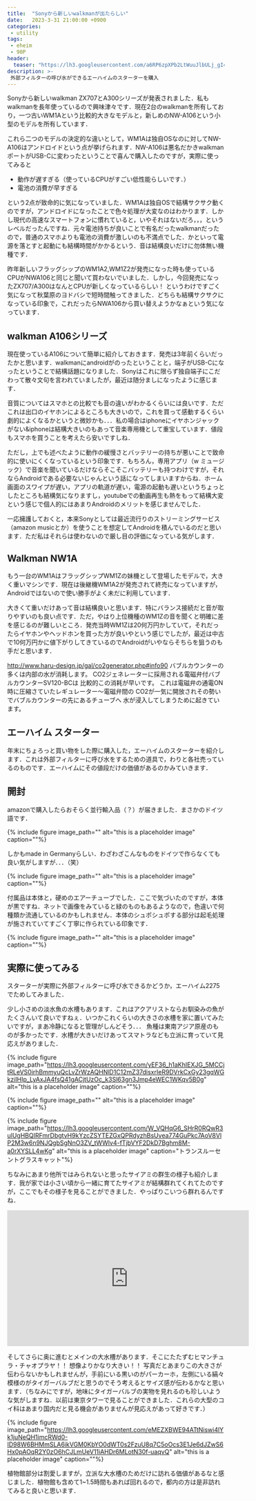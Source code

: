 ```yaml
---
title:  "Sonyから新しいwalkmanが出たらしい"
date:   2023-3-31 21:00:00 +0900
categories: 
 - utility
tags:
 - eheim
 - 90P
header:
  teaser: "https://lh3.googleusercontent.com/a6RP6zpXPb2LtWuuJlbULj_gI4FTbKQfGV4dNfFMWDJovLy_VDSQyHb3ZXQel_VvE644jZDR4EIQt8dXP4il6DMgz1f8zAPew0cPgKaf6RLy6benKIVVw_Awq6mmV5m0iaLwsCKl=s0"
description: >-
 外部フィルターの呼び水ができるエーハイムのスターターを購入
---
```


Sonyから新しいwalkman ZX707とA300シリーズが発表されました．私もwalkmanを長年使っているので興味津々です．現在2台のwalkmanを所有しており，一つ古いWM1Aという比較的大きなモデルと，新しめのNW-A106という小型のモデルを所有しています．

これら二つのモデルの決定的な違いとして，WM1Aは独自OSなのに対してNW-A106はアンドロイドという点が挙げられます．NW-A106は悪名だかきwalkmanポートがUSB-Cに変わったということで喜んで購入したのですが，実際に使ってみると

- 動作が遅すぎる（使っているCPUがすごい低性能らしいです．）
- 電池の消費が早すぎる

という2点が致命的に気になっていました．WM1Aは独自OSで結構サクサク動くのですが，アンドロイドになったことで色々処理が大変なのはわかります．しかし現代の高速なスマートフォンに慣れていると，いやそれはないだろ，，，というレベルだったんですね．元々電池持ちが良いことで有名だったwalkmanだったので，普通のスマホよりも電池の消費が激しいのも不満点でした．かといって電源を落とすと起動にも結構時間がかかるという．音は結構良いだけに勿体無い機種です．

昨年新しいフラッグシップのWM1A2,WM1Z2が発売になった時も使っているCPUがNWA106と同じと聞いて買わないでいました．しかし，今回発売になったZX707/A300はなんとCPUが新しくなっているらしい！ というわけですごく気になって秋葉原のヨドバシで短時間触ってきました．どちらも結構サクサクになっている印象で，これだったらNWA106から買い替えようかなぁという気になっています．


## walkman A106シリーズ

現在使っているA106について簡単に紹介しておきます．発売は3年前くらいだったかと思います．walkmanにandroidがのったということと，端子がUSB-Cになったということで結構話題になりました．Sonyはこれに限らず独自端子にこだわって散々文句を言われていましたが，最近は随分ましになったように感じます．


音質についてはスマホとの比較でも音の違いがわかるくらいには良いです．ただこれは出口のイヤホンによるところも大きいので，これを買って感動するくらい劇的によくなるかというと微妙かも．．．私の場合はiphoneにイヤホンジャックがない&iphoneは結構大きいのもあって音楽専用機として重宝しています．値段もスマホを買うことを考えたら安いですしね．


ただし，上でも述べたように動作の緩慢さとバッテリーの持ちが悪いことで致命的に使いにくくなっているという印象です．もちろん，専用アプリ（w ミュージック）で音楽を聞いているだけならそこそこバッテリーも持つわけですが，それならAndroidである必要ないじゃんという話になってしまいますからね．ホーム画面のスワイプが遅い，アプリの軌道が遅い，電源の起動も遅いというちょっとしたところも結構気になりますし，youtubeでの動画再生も熱をもって結構大変という感じで個人的にはあまりAndroidのメリットを感じませんでした．

一応擁護しておくと，本来Sonyとしては最近流行りのストリーミングサービス（amazon musicとか）を使うことを想定してAndroidを積んでいるのだと思います．ただ私はそれらは使わないので厳し目の評価になっている気がします．



## Walkman NW1A

もう一台のWM1AはフラッグシップWM1Zの妹機として登場したモデルで，大きく重いマシンです．現在は後継機WM1A2が発売されて終売になっていますが，Androidではないので使い勝手がよく未だに利用しています．


大きくて重いだけあって音は結構良いと思います．特にバランス接続だと音が取りやすいのも良い点です．ただ，やはり上位機種のWM1Zの音を聞くと明確に差を感じるのが難しいところ．発売当時WM1Zは20何万円かしていて，それだったらイヤホンやヘッドホンを買った方が良いやという感じでしたが，最近は中古で10何万円かに値下がりしてきているのでAndroidがいやならそちらを狙うのも手だと思います．




http://www.haru-design.jp/gal/co2generator.php#info90
バブルカウンターの多くは内部の水が消耗します。 CO2ジェネレーターに採用される電磁弁付バブルカウンターSV120-BCは 比較的この消耗が早いです。 これは電磁弁の通電ON時に圧縮さていたレギュレーター～電磁弁間の CO2が一気に開放されその勢いでバブルカウンターの先にあるチューブへ 水が浸入してしまうために起きています。

## エーハイム スターター

年末にちょろっと買い物をした際に購入した，エーハイムのスターターを紹介します．これは外部フィルターに呼び水をするための道具で，わりと各社売っているのものです．エーハイムにその値段だけの価値があるのかみていきます．


## 開封

amazonで購入したらおそらく並行輸入品（？）が届きました．まさかのドイツ語です．

{% include figure image_path="" alt="this is a placeholder image" caption=""%}

しかもmade in Germanyらしい．わざわざこんなものをドイツで作らなくても良い気がしますが．．．（笑）

{% include figure image_path="" alt="this is a placeholder image" caption=""%}

付属品は本体と，硬めのエアーチューブでした．ここで気づいたのですが，本体が黒ですね．ネットで画像をみていると緑のものもあるようなので，色違いで何種類か流通しているのかもしれません．本体のシュポシュポする部分は起毛処理が施されていてすごく丁寧に作られている印象です．

{% include figure image_path="" alt="this is a placeholder image" caption=""%}


## 実際に使ってみる

スターターが実際に外部フィルターに呼び水できるかどうか，エーハイム2275でためしてみました．





少し小さめの淡水魚の水槽もあります．これはアクアリストならお馴染みの魚がたくさんいて良いですねぇ．いつかこれくらいの大きさの水槽を家に置いてみたいですが，まあ冷静になると管理がしんどそう．．． 魚種は東南アジア原産のものが多かったです．水槽が大きいだけあってスマトラなども立派に育っていて見応えがありました．

{% include figure image_path="https://lh3.googleusercontent.com/yEF36_h1aKhIEXJG_5MCCjtRLeVS0irhBmmyuQcLvZrWzAQHNlD1C12mZ37disxrIeR9DVrkCxGy23gqWGkziIHIp_LyAxJA4fsQ41gACjtUzOc_k3Sl63gn3Jmp4eWEC1WKqv5B0g" alt="this is a placeholder image" caption=""%}

{% include figure image_path="" alt="this is a placeholder image" caption=""%}

{% include figure image_path="https://lh3.googleusercontent.com/W_VQHqG6_SHrR0RQwR3ulUgHBQIRFmrDbgtvH9kYzcZSYTEZGxQPRdyzhBsUvea774GuPkc7AoV8VlP2M3w6n9NJQgbSgNnO3ZV_tWWlv4-fTjbVYF2DkD7Bghm8M-a0rXYSLL4wKg" alt="this is a placeholder image" caption="トランスルーセントグラスキャット"%}


ちなみにあまり他所ではみられないと思ったサイアミの群生の様子も紹介します．我が家では小さい頃から一緒に育てたサイアミが結構群れてくれてたのですが，ここでもその様子を見ることができました．やっぱりこいつら群れるんですね．

<iframe width="560" height="315" src="https://www.youtube.com/embed/nNNcLnL8lS0" title="YouTube video player" frameborder="0" allow="accelerometer; autoplay; clipboard-write; encrypted-media; gyroscope; picture-in-picture" allowfullscreen></iframe>

そしてさらに奥に進むとメインの大水槽があります．そこにたたずむヒマンチュラ・チャオプラヤ！！ 想像よりかなり大きい！！ 
写真だとあまりこの大きさが伝わらないかもしれませんが，手前にいる黒いのがパーカーホ，左側にいる縞々模様のがタイガーバルブだと思うのでそう考えるとサイズ感が伝わるかなと思います．（ちなみにですが，地味にタイガーバルブの実物を見れるのも珍しいような気がしますね．以前は東京タワーで見ることができました．これらの大型のコイ科はあまり国内だと見る機会がありませんが見応えがあって好きです．）

{% include figure image_path="https://lh3.googleusercontent.com/eMEZXBWE94ATtNiswi4lYk1juNeQH1imcRWd0-ID98W6BHMmSLA6ikVGM0KbYO0dWT0s2FzuU8q7C5oOcs3E1Je6dJZwS6Hx0pAOqR2Y0zO6hCJLmUeV11iAHDr6MLotN30f-uaqvQ" alt="this is a placeholder image" caption=""%}

植物館部分は割愛しますが，立派な大水槽のためだけに訪れる価値があるなと感じました．植物館も含めて1~1.5時間もあれば回れるので，都内の方は是非訪れてみると良いと思います．



















